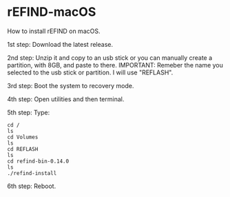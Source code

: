 # rEFIND-macOS
How to install rEFIND on macOS.

1st step:
Download the latest release.

2nd step:
Unzip it and copy to an usb stick or you can manually create a partition, with 8GB, and paste to there.
IMPORTANT: Remeber the name you selected to the usb stick or partition. I will use "REFLASH".

3rd step:
Boot the system to recovery mode.

4th step:
Open utilities and then terminal.

5th step:
Type:
```
cd /
ls
cd Volumes
ls
cd REFLASH
ls
cd refind-bin-0.14.0
ls
./refind-install
```

  

6th step:
Reboot.

